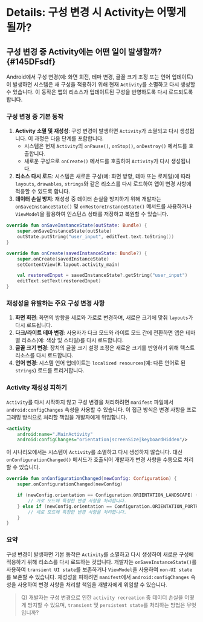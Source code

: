 # Details: 구성 변경 시 Activity는 어떻게 될까?

## 구성 변경 중 Activity에는 어떤 일이 발생할까? {#145DFsdf}

Android에서 구성 변경(예: 화면 회전, 테마 변경, 글꼴 크기 조정 또는 언어 업데이트)이 발생하면 시스템은 새 구성을 적용하기 위해 현재 `Activity`를 소멸하고 다시 생성할 수 있습니다.
이 동작은 앱의 리소스가 업데이트된 구성을 반영하도록 다시 로드되도록 합니다.

### 구성 변경 중 기본 동작

1.  **Activity 소멸 및 재성성**: 구성 변경이 발생하면 `Activity`가 소멸되고 다시 생성됩니다. 이 과정은 다음 단계를 포함합니다.
    *   시스템은 현재 `Activity`의 `onPause()`, `onStop()`, `onDestroy()` 메서드를 호출합니다.
    *   새로운 구성으로 `onCreate()` 메서드를 호출하여 `Activity`가 다시 생성됩니다.
2.  **리소스 다시 로드**: 시스템은 새로운 구성(예: 화면 방향, 테마 또는 로케일)에 따라 `layouts`, `drawables`, `strings`와 같은 리소스를 다시 로드하여 앱이 변경 사항에 적응할 수 있도록 합니다.
3.  **데이터 손실 방지**: 재성성 중 데이터 손실을 방지하기 위해 개발자는 `onSaveInstanceState()` 및 `onRestoreInstanceState()` 메서드를 사용하거나 `ViewModel`을 활용하여 인스턴스 상태를 저장하고 복원할 수 있습니다.

```kotlin
override fun onSaveInstanceState(outState: Bundle) {
    super.onSaveInstanceState(outState)
    outState.putString("user_input", editText.text.toString())
}

override fun onCreate(savedInstanceState: Bundle?) {
    super.onCreate(savedInstanceState)
    setContentView(R.layout.activity_main)

    val restoredInput = savedInstanceState?.getString("user_input")
    editText.setText(restoredInput)
}
```

### 재성성을 유발하는 주요 구성 변경 사항

1.  **화면 회전**: 화면의 방향을 세로와 가로로 변경하며, 새로운 크기에 맞춰 `layouts`가 다시 로드됩니다.
2.  **다크/라이트 테마 변경**: 사용자가 다크 모드와 라이트 모드 간에 전환하면 앱은 테마별 리소스(예: 색상 및 스타일)를 다시 로드합니다.
3.  **글꼴 크기 변경**: 장치의 글꼴 크기 설정 조정은 새로운 크기를 반영하기 위해 텍스트 리소스를 다시 로드합니다.
4.  **언어 변경**: 시스템 언어 업데이트는 `localized resources`(예: 다른 언어로 된 `strings`) 로드를 트리거합니다.

### Activity 재성성 피하기

`Activity`를 다시 시작하지 않고 구성 변경을 처리하려면 `manifest` 파일에서 `android:configChanges` 속성을 사용할 수 있습니다.
이 접근 방식은 변경 사항을 프로그래밍 방식으로 처리할 책임을 개발자에게 위임합니다.

```xml
<activity
    android:name=".MainActivity"
    android:configChanges="orientation|screenSize|keyboardHidden"/>
```

이 시나리오에서는 시스템이 `Activity`를 소멸하고 다시 생성하지 않습니다. 대신 `onConfigurationChanged()` 메서드가 호출되어 개발자가 변경 사항을 수동으로 처리할 수 있습니다.

```kotlin
override fun onConfigurationChanged(newConfig: Configuration) {
    super.onConfigurationChanged(newConfig)

    if (newConfig.orientation == Configuration.ORIENTATION_LANDSCAPE) {
        // 가로 모드에 특정한 변경 사항을 처리합니다.
    } else if (newConfig.orientation == Configuration.ORIENTATION_PORTRAIT) {
        // 세로 모드에 특정한 변경 사항을 처리합니다.
    }
}
```

### 요약

구성 변경이 발생하면 기본 동작은 `Activity`를 소멸하고 다시 생성하여 새로운 구성에 적응하기 위해 리소스를 다시 로드하는 것입니다.
개발자는 `onSaveInstanceState()`를 사용하여 `transient UI state`를 보존하거나 `ViewModel`을 사용하여 `non-UI state`를 보존할 수 있습니다. 
재성성을 피하려면 `manifest`에서 `android:configChanges` 속성을 사용하여 변경 사항을 처리할 책임을 개발자에게 위임할 수 있습니다.

> Q) 개발자는 구성 변경으로 인한 `activity recreation` 중 데이터 손실을 어떻게 방지할 수 있으며, `transient` 및 `persistent state`를 처리하는 방법은 무엇입니까?